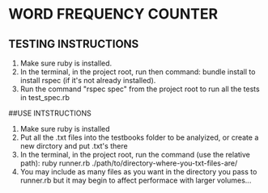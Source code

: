 # WORD FREQUENCY COUNTER
## TESTING INSTRUCTIONS
1. Make sure ruby is installed.
3. In the terminal, in the project root, run then command:
  bundle install
to install rspec (if it's not already installed).
4. Run the command "rspec spec" from the project root to run all the tests in test_spec.rb

##USE INTSTRUCTIONS
1. Make sure ruby is installed
2. Put all the .txt files into the testbooks folder to be analyized, or create a new dirctory and put .txt's there
3. In the terminal, in the project root, run the command (use the relative path):
  ruby runner.rb ./path/to/directory-where-you-txt-files-are/
4. You may include as many files as you want in the directory you pass to runner.rb but it may begin to affect performace with larger volumes...

